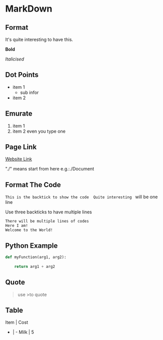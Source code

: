 # MarkDown

## Format

It's quite interesting to have this. 

**Bold**

*Italicised*

## Dot Points
* item 1
    * sub infor
* item 2

## Emurate
1. item 1
1. item 2 even you type one

 
## Page Link 
 
[Website Link](http://www.google.com)


 "./" means start from here 
 e.g.:./Document

## Format The Code

``This is the backtick to show the code 
Quite interesting `` will be one line

Use three backticks to have multiple lines

```
There will be multiple lines of codes
Here I am! 
Welcome to the World!
```

## Python Example

```python
def myFunction(arg1, arg2):
    
    return arg1 + arg2
```

## Quote

> use >to quote

## Table 

Item  | Cost
- | -
Milk | 5





